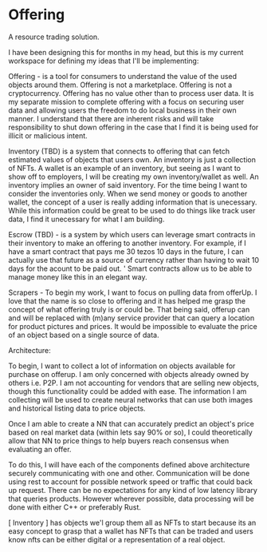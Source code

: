 # Offering
A resource trading solution.


I have been designing this for months in my head, but this is my current workspace for defining my ideas that I'll be implementing:

Offering - is a tool for consumers to understand the value of the used objects around them.  Offering is not a marketplace. Offering is not a cryptocurrency. Offering has no value other than to process user data.
It is my separate mission to complete offering with a focus on securing user data and allowing users the freedom to do local business in their own manner.
I understand that there are inherent risks and will take responsibility to shut down offering in the case that I find it is being used for illicit or malicious intent.

Inventory (TBD) is a system that connects to offering that can fetch estimated values of objects that users own. An inventory is just a collection of NFTs. A wallet is an example of an inventory, but seeing as I want to show off to employers, I will be creating my own inventory/wallet as well.
An inventory implies an owner of said inventory. For the time being I want to consider the inventories only. When we send money or goods to another wallet, the concept of a user is really adding information that is unecessary.  While this information could be great to be used to do things like track user data, I find it unecessary for what I am building.

Escrow (TBD) - is a system by which users can leverage smart contracts in their inventory to make an offering to another inventory. For example, if I have a smart contract that pays me 30 tezos 10 days in the future, I can actually use that future as a source of currency rather than having to wait 10 days for the acount to be paid out. '
Smart contracts allow us to be able to manage money like this in an elegant way.

Scrapers - To begin my work, I want to focus on pulling data from offerUp. I love that the name is so close to offering and it has helped me grasp the concept of what offering truly is or could be.
That being said, offerup can and will be replaced with (m)any service provider that can query a location for product pictures and prices. It would be impossible to evaluate the price of an object based on a single source of data.

Architecture:

To begin, I want to collect a lot of information on objects available for purchase on offerup. I am only concerned with objects already owned by others i.e. P2P.  I am not accounting for vendors that are selling new objects, though this functionality could be added with ease.
The information I am collecting will be used to create neural networks that can use both images and historical listing data to price objects.

Once I am able to create a NN that can accurately predict an object's price based on real market data (within lets say 90% or so), I could theoretically allow that NN to price things to help buyers reach consensus when evaluating an offer.

To do this, I will have each of the components defined above architecture securely communicating with one and other. Communication will be done using rest to account for possible network speed or traffic that could back up request. There can be no expectations for any kind of low latency library that queries products. However wherever possible, data processing will be done with either C++ or preferably Rust.

[ Inventory ] has objects we'l group them all as NFTs to start because its an easy concept to grasp that a wallet has NFTs that can be traded and users know nfts can be either digital or a representation of a real object.




